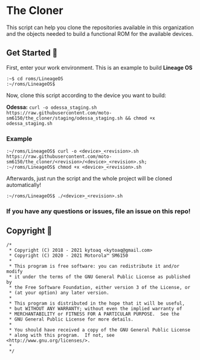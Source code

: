 # The Cloner

This script can help you clone the repositories available in this organization and the objects needed to build a functional ROM for the available devices.

## Get Started 🚀

First, enter your work environment. This is an example to build <b> Lineage OS </b>
```
:~$ cd roms/LineageOS
:~/roms/LineageOS$
```

Now, clone this script according to the device you want to build:

<b>Odessa:</b> `curl -o odessa_staging.sh https://raw.githubusercontent.com/moto-sm6150/the_cloner/staging/odessa_staging.sh && chmod +x odessa_staging.sh `

### Example
```
:~/roms/LineageOS$ curl -o <device>_<revision>.sh https://raw.githubusercontent.com/moto-sm6150/the_cloner/<revision>/<device>_<revision>.sh;
:~/roms/LineageOS$ chmod +x <device>_<revision>.sh
```

Afterwards, just run the script and the whole project will be cloned automatically!
```
:~/roms/LineageOS$ ./<device>_<revision>.sh
```

### If you have any questions or issues, file an issue on this repo!

## Copyright 📄
```
/*
 * Copyright (C) 2018 - 2021 kytoaq <kytoaq@gmail.com>
 * Copyright (C) 2020 - 2021 Motorola™ SM6150
 *
 * This program is free software: you can redistribute it and/or modify
 * it under the terms of the GNU General Public License as published by
 * the Free Software Foundation, either version 3 of the License, or
 * (at your option) any later version.
 *
 * This program is distributed in the hope that it will be useful,
 * but WITHOUT ANY WARRANTY; without even the implied warranty of
 * MERCHANTABILITY or FITNESS FOR A PARTICULAR PURPOSE.  See the
 * GNU General Public License for more details.
 *
 * You should have received a copy of the GNU General Public License
 * along with this program.  If not, see <http://www.gnu.org/licenses/>.
 *
 */
```
